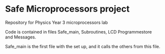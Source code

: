 # Safe Microprocessors project
Repository for Physics Year 3 microprocessors lab

Code is contained in files Safe_main, Subroutines, LCD Programmestore and Messages. 

Safe_main is the first file with the set up, and it calls the others from this file. 
